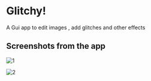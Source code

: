 # Glitchy!
A Gui app to edit images , add glitches and other effects

## Screenshots from the app
![1](https://user-images.githubusercontent.com/61332730/153684208-1e2bf99e-f8c9-47da-89ec-abc2dec6082d.PNG)

![2](https://user-images.githubusercontent.com/61332730/153684216-1d9f2dec-076f-49da-8ff0-33e2bfbab774.PNG)
